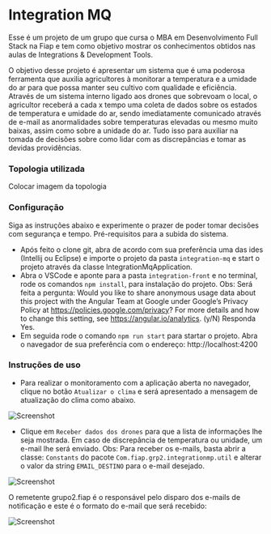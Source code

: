 # Integration MQ

Esse é um projeto de um grupo que cursa o MBA em Desenvolvimento Full Stack na Fiap e tem como objetivo mostrar os conhecimentos obtidos nas aulas de Integrations & Development Tools. 

O objetivo desse projeto é apresentar um sistema que é uma poderosa ferramenta que auxilia agricultores à monitorar a temperatura e a umidade do ar para que possa manter seu cultivo com qualidade e eficiência. Através de um sistema interno ligado aos drones que sobrevoam o local, o agricultor receberá a cada x tempo uma coleta de dados sobre os estados de temperatura e umidade do ar, sendo imediatamente comunicado através de e-mail as anormalidades sobre temperaturas elevadas ou mesmo muito baixas, assim como sobre a unidade do ar. Tudo isso para auxiliar na tomada de decisões sobre como lidar com as discrepâncias e tomar as devidas providências.

### Topologia utilizada

Colocar imagem da topologia

### Configuração

Siga as instruções abaixo e experimente o prazer de poder tomar decisões com segurança e tempo.
Pré-requisitos para a subida do sistema.

- Após feito o clone git, abra de acordo com sua preferência uma das ides (Intellij ou Eclipse) e importe o projeto da pasta `integration-mq` e start o projeto através da classe IntegrationMqApplication.
- Abra o VSCode e aponte para a pasta `integration-front` e no terminal, rode os comandos `npm install`, para instalação do projeto.
Obs: Será feita a pergunta:
Would you like to share anonymous usage data about this project with the Angular Team at Google under Google’s Privacy Policy at https://policies.google.com/privacy? For more details and how to change this setting, see https://angular.io/analytics. (y/N)
Responda Yes.
- Em seguida rode o comando `npm run start` para startar o projeto. Abra o navegador de sua preferência com o endereço: http://localhost:4200


### Instruções de uso

- Para realizar o monitoramento com a aplicação aberta no navegador, clique no botão `Atualizar o clima` e será apresentado a mensagem de atualização do clima como abaixo.

![Screenshot](screenshot.png)

- Clique em `Receber dados dos drones` para que a lista de informações lhe seja mostrada. Em caso de discrepância de temperatura ou unidade, um e-mail lhe será enviado. 
Obs: Para receber os e-mails, basta abrir a classe: `Constants` do pacote `Com.fiap.grp2.integrationmp.util` e alterar o valor da string `EMAIL_DESTINO` para o e-mail desejado. 

![Screenshot](screenshot.png)

O remetente grupo2.fiap é o responsável pelo disparo dos e-mails de notificação e este é o formato do e-mail que será recebido: 

![Screenshot](screenshot.png)
